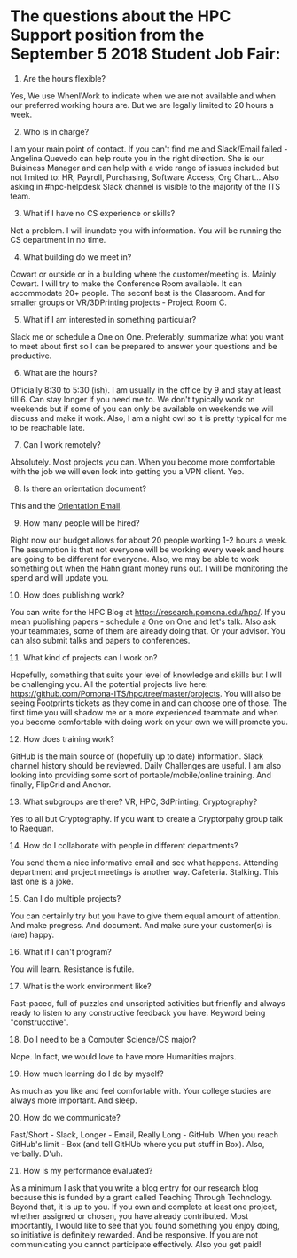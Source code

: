 # The questions about the HPC Support position from the September 5 2018 Student Job Fair:


1) Are the hours flexible?

Yes, We use WhenIWork to indicate when we are not available and when our preferred working hours are. But we are legally limited to 20 hours a week.

2) Who is in charge?

I am your main point of contact. If you can't find me and Slack/Email failed - Angelina Quevedo can help route you in the right direction. She is our Buisiness Manager and can help with a wide range of issues included but not limited to: HR, Payroll, Purchasing, Software Access, Org Chart... Also asking in #hpc-helpdesk Slack channel is visible to the majority of the ITS team.

3) What if I have no CS experience or skills?

Not a problem. I will inundate you with information. You will be running the CS department in no time.


4) What building do we meet in?

Cowart or outside or in a building where the customer/meeting is. Mainly Cowart. I will try to make the Conference Room available. It can accommodate 20+ people. The seconf best is the Classroom. And for smaller groups or VR/3DPrinting projects - Project Room C.


5) What if I am interested in something particular?

Slack me or schedule a One on One. Preferably, summarize what you want to meet about first so I can be prepared to answer your questions and be productive.


6) What are the hours?

Officially 8:30 to 5:30 (ish). I am usually in the office by 9 and stay at least till 6. Can stay longer if you need me to.
We don't typically work on weekends but if some of you can only be available on weekends we will discuss and make it work.
Also, I am a night owl so it is pretty typical for me to be reachable late.


7) Can I work remotely?

Absolutely. Most projects you can. When you become more comfortable with the job we will even look into getting you a VPN client. Yep.


8) Is there an orientation document?

This and the [Orientation Email](https://github.com/Pomona-ITS/hpc/blob/master/projects/HahnGrant/OrientationEmail.md).


9) How many people will be hired?

Right now our budget allows for about 20 people working 1-2 hours a week. The assumption is that not everyone will be working every week and hours are going to be different for everyone. Also, we may be able to work something out when the Hahn grant money runs out. I will be monitoring the spend and will update you.


10) How does publishing work?

You can write for the HPC Blog at https://research.pomona.edu/hpc/. 
If you mean publishing papers - schedule a One on One and let's talk. Also ask your teammates, some of them are already doing that. Or your advisor. You can also submit talks and papers to conferences.


11) What kind of projects can I work on?

Hopefully, something that suits your level of knowledge and skills but I will be challenging you. All the potential projects live here: https://github.com/Pomona-ITS/hpc/tree/master/projects. You will also be seeing Footprints tickets as they come in and can choose one of those. The first time you will shadow me or a more experienced teammate and when you become comfortable with doing work on your own we will promote you.


12) How does training work?

GitHub is the main source of (hopefully up to date) information. Slack channel history should be reviewed. Daily Challenges are useful. I am also looking into providing some sort of portable/mobile/online training. And finally, FlipGrid and Anchor.


13) What subgroups are there? VR, HPC, 3dPrinting, Cryptography?

Yes to all but Cryptography. If you want to create a Cryptorpahy group talk to Raequan. 


14) How do I collaborate with people in different departments?

You send them a nice informative email and see what happens. Attending department and project meetings is another way. Cafeteria. Stalking. This last one is a joke.


15) Can I do multiple projects?

You can certainly try but you have to give them equal amount of attention. And make progress. And document. And make sure your customer(s) is (are) happy.


16) What if I can't program?

You will learn. Resistance is futile.


17) What is the work environment like?

Fast-paced, full of puzzles and unscripted activities but frienfly and always ready to listen to any constructive feedback you have. Keyword being "construcctive".

18) Do I need to be a Computer Science/CS major?

Nope. In fact, we would love to have more Humanities majors.

19) How much learning do I do by myself?

As much as you like and feel comfortable with. Your college studies are always more important. And sleep.

20) How do we communicate?

Fast/Short - Slack, Longer - Email, Really Long - GitHub. When you reach GitHub's limit - Box (and tell GitHUb where you put stuff in Box). Also, verbally. D'uh.

21) How is my performance evaluated?

As a minimum I ask that you write a blog entry for our research blog because this is funded by a grant called Teaching Through Technology. Beyond that, it is up to you. If you own and complete at least one project, whether assigned or chosen, you have already contributed. Most importantly, I would like to see that you found something you enjoy doing, so initiative is definitely rewarded. And be responsive. If you are not communicating you cannot participate effectively. Also you get paid!


